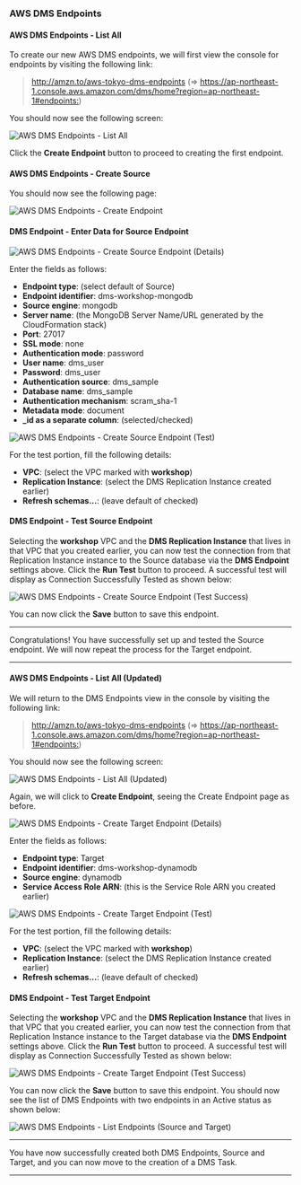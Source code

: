 ### AWS DMS Endpoints

#### AWS DMS Endpoints - List All

To create our new AWS DMS endpoints, we will first view the console for endpoints by visiting the following link:

> <http://amzn.to/aws-tokyo-dms-endpoints> (=> <https://ap-northeast-1.console.aws.amazon.com/dms/home?region=ap-northeast-1#endpoints:>)

You should now see the following screen:

![AWS DMS Endpoints - List All](images/step/aws_dms_endpoints/list-endpoints.png)

Click the **Create Endpoint** button to proceed to creating the first endpoint.

#### AWS DMS Endpoints - Create Source

You should now see the following page:

![AWS DMS Endpoints - Create Endpoint](images/step/aws_dms_endpoints/create-endpoint.png)

#### DMS Endpoint - Enter Data for Source Endpoint

![AWS DMS Endpoints - Create Source Endpoint (Details)](images/step/aws_dms_endpoints/create-source-endpoint-1.png)

Enter the fields as follows:

- **Endpoint type**: (select default of Source)
- **Endpoint identifier**: dms-workshop-mongodb
- **Source engine**: mongodb 
- **Server name**: (the MongoDB Server Name/URL generated by the CloudFormation stack)
- **Port**: 27017
- **SSL mode**: none
- **Authentication mode**: password
- **User name**: dms_user
- **Password**: dms_user
- **Authentication source**: dms_sample
- **Database name**: dms_sample
- **Authentication mechanism**: scram_sha-1
- **Metadata mode**: document
- **_id as a separate column**: (selected/checked)

![AWS DMS Endpoints - Create Source Endpoint (Test)](images/step/aws_dms_endpoints/create-source-endpoint-2.png)

For the test portion, fill the following details:

- **VPC**: (select the VPC marked with **workshop**)
- **Replication Instance**: (select the DMS Replication Instance created earlier)
- **Refresh schemas...**: (leave default of checked)

#### DMS Endpoint - Test Source Endpoint

Selecting the **workshop** VPC and the **DMS Replication Instance** that lives in that VPC that you created earlier, you can now test the connection from that Replication Instance instance to the Source database via the **DMS Endpoint** settings above. Click the **Run Test** button to proceed. A successful test will display as Connection Successfully Tested as shown below:

![AWS DMS Endpoints - Create Source Endpoint (Test Success)](images/step/aws_dms_endpoints/create-source-endpoint-3.png)

You can now click the **Save** button to save this endpoint.

---

Congratulations! You have successfully set up and tested the Source endpoint. We will now repeat the process for the Target endpoint.

---

#### AWS DMS Endpoints - List All (Updated)

We will return to the DMS Endpoints view in the console by visiting the following link:

> <http://amzn.to/aws-tokyo-dms-endpoints> (=> <https://ap-northeast-1.console.aws.amazon.com/dms/home?region=ap-northeast-1#endpoints:>)

You should now see the following screen:

![AWS DMS Endpoints - List All (Updated)](images/step/aws_dms_endpoints/list-endpoints-updated.png)

Again, we will click to **Create Endpoint**, seeing the Create Endpoint page as before.

![AWS DMS Endpoints - Create Target Endpoint (Details)](images/step/aws_dms_endpoints/create-target-endpoint-1.png)

Enter the fields as follows:

- **Endpoint type**: Target
- **Endpoint identifier**: dms-workshop-dynamodb
- **Source engine**: dynamodb
- **Service Access Role ARN**: (this is the Service Role ARN you created earlier)

![AWS DMS Endpoints - Create Target Endpoint (Test)](images/step/aws_dms_endpoints/create-target-endpoint-2.png)

For the test portion, fill the following details:

- **VPC**: (select the VPC marked with **workshop**)
- **Replication Instance**: (select the DMS Replication Instance created earlier)
- **Refresh schemas...**: (leave default of checked)

#### DMS Endpoint - Test Target Endpoint

Selecting the **workshop** VPC and the **DMS Replication Instance** that lives in that VPC that you created earlier, you can now test the connection from that Replication Instance instance to the Target database via the **DMS Endpoint** settings above. Click the **Run Test** button to proceed. A successful test will display as Connection Successfully Tested as shown below:

![AWS DMS Endpoints - Create Target Endpoint (Test Success)](images/step/aws_dms_endpoints/create-target-endpoint-3.png)

You can now click the **Save** button to save this endpoint. You should now see the list of DMS Endpoints with two endpoints in an Active status as shown below:

![AWS DMS Endpoints - List Endpoints (Source and Target)](images/step/aws_dms_endpoints/list-endpoints-updated.png)

---

You have now successfully created both DMS Endpoints, Source and Target, and you can now move to the creation of a DMS Task.

---